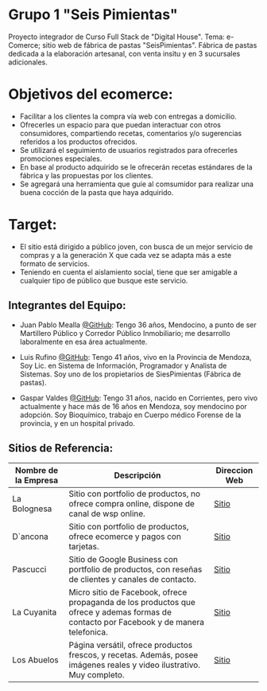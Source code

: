 

# **Grupo 1 "Seis Pimientas"**

Proyecto integrador de Curso Full Stack de "Digital House". Tema: e-Comerce; sitio web de fábrica de pastas "SeisPimientas". 
Fábrica de pastas dedicada a la elaboración artesanal, con venta insitu y en 3 sucursales adicionales.

# **Objetivos del ecomerce:**
-   Facilitar a los clientes la compra vía web con entregas a domicilio.
-   Ofrecerles un espacio para que puedan interactuar con otros consumidores,
    compartiendo recetas, comentarios y/o sugerencias referidos a los productos ofrecidos. 
-   Se utilizará el seguimiento de usuarios registrados para ofrecerles 
    promociones especiales.
-   En base al producto adquirido se le ofrecerán recetas estándares de la fábrica
    y las propuestas por los clientes.
-   Se agregará una herramienta que guíe al comsumidor para realizar
    una buena cocción de la pasta que haya adquirido.

# **Target:**
- El sitio está dirigido a público joven, con busca de un mejor servicio de compras y 
a la generación X que cada vez se adapta más a este formato de servicios.
- Teniendo en cuenta el aislamiento social, tiene que ser amigable a cualquier tipo de público
que busque este servicio.


## **Integrantes del Equipo:**  
 - Juan Pablo Mealla [@GitHub](https://github.com/Random003):
 Tengo 36 años, Mendocino, a punto de ser Martillero Público y Corredor Público Inmobiliario; me desarrollo laboralmente en esa área actualmente.  

 - Luis Rufino [@GitHub](https://github.com/LuisMRufino): 
 Tengo 41 años, vivo en la Provincia de Mendoza, Soy Lic. en Sistema de Información, 
 Programador y Analista de Sistemas.
 Soy uno de los propietarios de SiesPimientas (Fábrica de pastas). 

 - Gaspar Valdes [@GitHub](https://github.com/Babart): 
 Tengo 31 años, nacido en Corrientes, pero vivo actualmente y hace más de 16 años en Mendoza, soy mendocino por adopción. Soy Bioquímico, trabajo en Cuerpo médico Forense de la provincia, y en un hospital privado. 

## **Sitios de Referencia:** 

Nombre de la Empresa | Descripción | Direccion Web
-------------------- | ----------- | -------------
 La Bolognesa | Sitio con portfolio de productos, no ofrece compra online, dispone de canal de wsp online. | [Sitio](http://labolognesa.com.ar/)
 D`ancona | Sitio con portfolio de productos, ofrece ecomerce y pagos con tarjetas. | [Sitio](https://dancona.com.ar/)
 Pascucci | Sitio de Google Business con portfolio de productos, con reseñas de clientes y canales de contacto. | [Sitio](https://business.google.com/v/pastas-frescas-pascucci/011086785476995587146/9f49/_?exp=1769939&bc=8&caid=1693702734&agid=68919136220&dvc=c&dvcmdl=&plmt=&kwd=%2Bfabrica%20%2Bde%20%2Bpasta&adpstn=&fiid=&tgtid=kwd-340679252818&locint=1000092&locphy=20017&mt=b&ntwk=g&gclid=EAIaIQobChMIlv2UmaKb6gIVxoKRCh1r2QW4EAAYASAAEgIMRPD_BwE)
 La Cuyanita | Micro sitio de Facebook, ofrece propaganda de los productos que ofrece y ademas formas de contacto por Facebook y de manera telefonica. | [Sitio](https://www.facebook.com/lacuyanitapastas/)
 Los Abuelos | Página versátil, ofrece productos frescos, y recetas. Además, posee imágenes reales y video ilustrativo. Muy completo. | [Sitio](https://www.losabuelos.com.uy/)